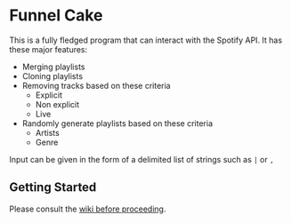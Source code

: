 # Funnel Cake

This is a fully fledged program that can interact with the Spotify API.
It has these major features:

- Merging playlists
- Cloning playlists
- Removing tracks based on these criteria
    * Explicit
    * Non explicit
    * Live
- Randomly generate playlists based on these criteria
    * Artists
    * Genre

Input can be given in the form of a delimited list of strings such as `|` or `,`

## Getting Started

Please consult the [wiki before proceeding](https://github.com/JaredDyreson/Funnel-Cake/wiki/Getting-Started).

